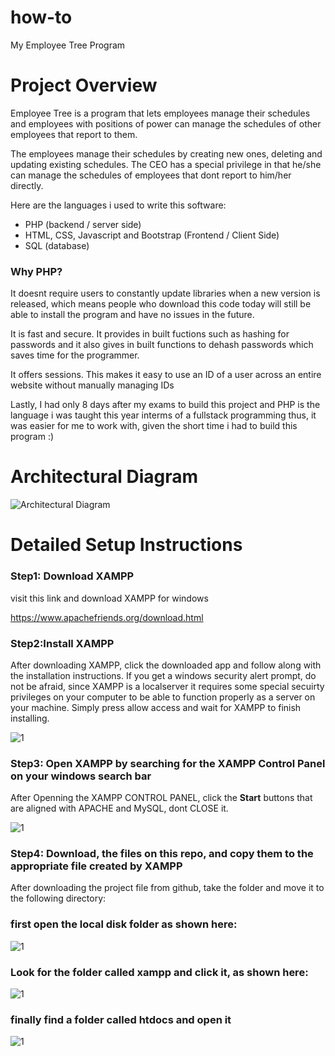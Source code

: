 # how-to
My Employee Tree Program

<h1>Project Overview</h1>
Employee Tree is a program that lets employees manage their schedules and employees with positions of power can manage the schedules of other employees that report to them.

The employees manage their schedules by creating new ones, deleting and updating existing schedules. The CEO has a special privilege in that he/she can manage the schedules of employees that dont report to him/her directly.

Here are the languages i used to write this software:

<ul>
  <li>PHP (backend / server side)</li>
  <li>HTML, CSS, Javascript and Bootstrap (Frontend / Client Side)</li>
  <li>SQL (database)</li>
</ul>

<h3> Why PHP?</h3>
It doesnt require users to constantly update libraries when a new version is released, which means people who download this code today will still be able to install the program and have no issues in the future.

It is fast and secure. It provides in built fuctions such as hashing for passwords and it also gives in built functions to dehash passwords which saves time for the programmer.

It offers sessions. This makes it easy to use an ID of a user across an entire website without manually managing IDs

Lastly, I had only 8 days after my exams to build this project and PHP is the language i was taught this year interms of a fullstack programming thus, it was easier for me to work with, given the short time i had to build this program :)

<h1>Architectural Diagram</h1>

![Architectural Diagram](https://user-images.githubusercontent.com/85521815/206405910-ef42c677-b1f8-4721-9eb7-3532ed486550.png)

<h1>Detailed Setup Instructions</h1>

<h3>Step1: Download XAMPP</h3>
  visit this link and download XAMPP for windows
  
  https://www.apachefriends.org/download.html
  
  <h3>Step2:Install XAMPP</h3>
  After downloading XAMPP, click the downloaded app and follow along with the installation instructions. If you get a windows security alert prompt, do not be afraid, since XAMPP is a localserver it requires some special secuirty privileges on your computer to be able to function properly as a server on your machine. Simply press allow access and wait for XAMPP to finish installing.
 
 
  
![1](https://user-images.githubusercontent.com/85521815/206415385-5cf4d59d-95bb-4706-923d-127646a927dd.png)

<h3>Step3: Open XAMPP by searching for the XAMPP Control Panel on your windows search bar</h3>

After Openning the XAMPP CONTROL PANEL, click the <b>Start</b> buttons that are aligned with APACHE and MySQL, dont CLOSE it.

![1](https://user-images.githubusercontent.com/85521815/206416559-37aec876-1fe1-4695-a3fc-4590877b534e.png)


<h3>Step4: Download, the files on this repo, and copy them to the appropriate file created by XAMPP</h3>

After downloading the project file from github, take the folder and move it to the following directory:
<h3>first open the local disk folder as shown here:</h3>

![1](https://user-images.githubusercontent.com/85521815/206418606-bb000ba0-edd0-422a-af49-53aa74ef9434.png)

<h3>Look for the folder called xampp and click it, as shown here:</h3>

![1](https://user-images.githubusercontent.com/85521815/206419157-0e2fedd7-1cb6-44e3-8479-1e6a6937fadb.png)

<h3> finally find a folder called htdocs and open it</h3>

![1](https://user-images.githubusercontent.com/85521815/206419869-762aa414-ad16-4bca-8437-1418beeee7d6.png)



